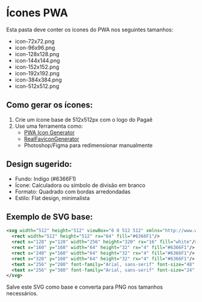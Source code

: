 # Ícones PWA

Esta pasta deve conter os ícones do PWA nos seguintes tamanhos:

- icon-72x72.png
- icon-96x96.png  
- icon-128x128.png
- icon-144x144.png
- icon-152x152.png
- icon-192x192.png
- icon-384x384.png
- icon-512x512.png

## Como gerar os ícones:

1. Crie um ícone base de 512x512px com o logo do Pagaê
2. Use uma ferramenta como:
   - [PWA Icon Generator](https://tools.crawlink.com/tools/pwa-icon-generator)
   - [RealFaviconGenerator](https://realfavicongenerator.net/)
   - Photoshop/Figma para redimensionar manualmente

## Design sugerido:
- Fundo: Indigo (#6366F1)
- Ícone: Calculadora ou símbolo de divisão em branco
- Formato: Quadrado com bordas arredondadas
- Estilo: Flat design, minimalista

## Exemplo de SVG base:
```svg
<svg width="512" height="512" viewBox="0 0 512 512" xmlns="http://www.w3.org/2000/svg">
  <rect width="512" height="512" rx="64" fill="#6366F1"/>
  <rect x="128" y="128" width="256" height="320" rx="16" fill="white"/>
  <rect x="160" y="160" width="64" height="32" rx="4" fill="#6366F1"/>
  <rect x="240" y="160" width="64" height="32" rx="4" fill="#6366F1"/>
  <rect x="320" y="160" width="64" height="32" rx="4" fill="#6366F1"/>
  <text x="256" y="280" font-family="Arial, sans-serif" font-size="48" font-weight="bold" text-anchor="middle" fill="#6366F1">÷</text>
  <text x="256" y="380" font-family="Arial, sans-serif" font-size="24" font-weight="bold" text-anchor="middle" fill="#6366F1">Pagaê</text>
</svg>
```

Salve este SVG como base e converta para PNG nos tamanhos necessários.